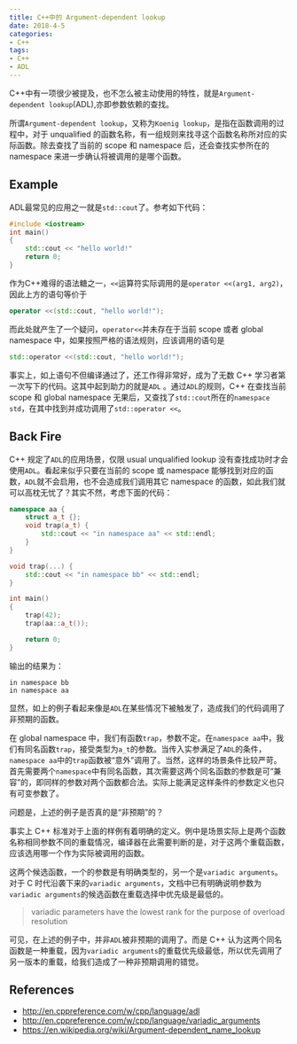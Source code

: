 ```yaml
---
title: C++中的 Argument-dependent lookup
date: 2018-4-5
categories:
- C++
tags:
- C++
- ADL
---
```

C++中有一项很少被提及，也不怎么被主动使用的特性，就是`Argument-dependent lookup`(ADL),亦即参数依赖的查找。

所谓`Argument-dependent lookup`，又称为`Koenig lookup`，是指在函数调用的过程中，对于 unqualified 的函数名称，有一组规则来找寻这个函数名称所对应的实际函数。除去查找了当前的 scope 和 namespace 后，还会查找实参所在的 namespace 来进一步确认将被调用的是哪个函数。

## Example

ADL最常见的应用之一就是`std::cout`了。参考如下代码：
``` cpp
#include <iostream>
int main()
{
    std::cout << "hello world!"
    return 0;
}
```
作为C++难得的语法糖之一，`<<`运算符实际调用的是`operator <<(arg1, arg2)`，因此上方的语句等价于
``` cpp
operator <<(std::cout, "hello world!");
```
而此处就产生了一个疑问，`operator<<`并未存在于当前 scope 或者 global namespace 中，如果按照严格的语法规则，应该调用的语句是
``` cpp
std::operator <<(std::cout, "hello world!");
```
事实上，如上语句不但编译通过了，还工作得非常好，成为了无数 C++ 学习者第一次写下的代码。这其中起到助力的就是`ADL` 。通过`ADL`的规则，C++ 在查找当前 scope 和 global namespace 无果后，又查找了`std::cout`所在的`namespace std`，在其中找到并成功调用了`std::operator <<`。

## Back Fire

C++ 规定了`ADL`的应用场景，仅限 usual unqualified lookup 没有查找成功时才会使用`ADL`。看起来似乎只要在当前的 scope 或 namespace 能够找到对应的函数，`ADL`就不会启用，也不会造成我们调用其它 namespace 的函数，如此我们就可以高枕无忧了？其实不然，考虑下面的代码：
``` cpp
namespace aa {
	struct a_t {};
	void trap(a_t) {
		std::cout << "in namespace aa" << std::endl;
	}
}

void trap(...) {
	std::cout << "in namespace bb" << std::endl;
}

int main()
{
	trap(42);
	trap(aa::a_t());

	return 0;
}
```
输出的结果为：
``` shell
in namespace bb
in namespace aa
```
显然，如上的例子看起来像是`ADL`在某些情况下被触发了，造成我们的代码调用了非预期的函数。

在 global namespace 中，我们有函数`trap`，参数不定。在`namespace aa`中，我们有同名函数`trap`，接受类型为`a_t`的参数。当传入实参满足了`ADL`的条件，`namespace aa`中的`trap`函数被“意外”调用了。当然，这样的场景条件比较严苛。首先需要两个`namespace`中有同名函数，其次需要这两个同名函数的参数是可“兼容”的，即同样的参数对两个函数都合法。实际上能满足这样条件的参数定义也只有可变参数了。

问题是，上述的例子是否真的是“非预期”的？

事实上 C++ 标准对于上面的样例有着明确的定义。例中是场景实际上是两个函数名称相同参数不同的重载情况，编译器在此需要判断的是，对于这两个重载函数，应该选用哪一个作为实际被调用的函数。

这两个候选函数，一个的参数是有明确类型的，另一个是`variadic arguments`。对于 C 时代沿袭下来的`variadic arguments`，文档中已有明确说明参数为`variadic arguments`的候选函数在重载选择中优先级是最低的。
> variadic parameters have the lowest rank for the purpose of overload resolution

可见，在上述的例子中，并非`ADL`被非预期的调用了。而是 C++ 认为这两个同名函数是一种重载，因为`variadic arguments`的重载优先级最低，所以优先调用了另一版本的重载，给我们造成了一种非预期调用的错觉。

## References
- http://en.cppreference.com/w/cpp/language/adl
- http://en.cppreference.com/w/cpp/language/variadic_arguments
- https://en.wikipedia.org/wiki/Argument-dependent_name_lookup
